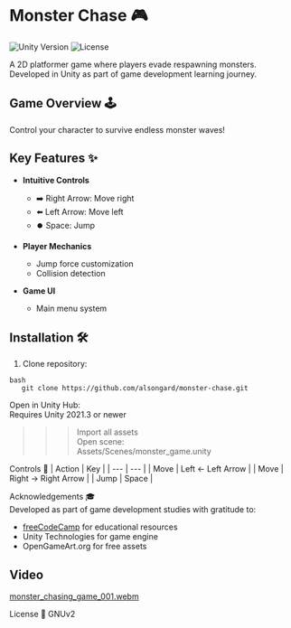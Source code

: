 # Monster Chase 🎮

![Unity Version](https://img.shields.io/badge/Unity-2021.3%2B-blue)
![License](https://img.shields.io/badge/License-MIT-green)

A 2D platformer game where players evade respawning monsters. Developed in Unity as part of game development learning journey.

## Game Overview 🕹️
Control your character to survive endless monster waves!

## Key Features ✨
- **Intuitive Controls**
  - ➡️ Right Arrow: Move right
  - ⬅️ Left Arrow: Move left
  - ⏺️ Space: Jump

- **Player Mechanics**
    - Jump force customization
    - Collision detection

- **Game UI**
  - Main menu system

## Installation 🛠️
1. Clone repository:
```
bash
   git clone https://github.com/alsongard/monster-chase.git
```

Open in Unity Hub:  
Requires Unity 2021.3 or newer  
>>>Import all assets  
Open scene:   
>>>Assets/Scenes/monster_game.unity  

Controls 🎯
| Action |	Key |
| --- | --- |
| Move | Left 	← Left Arrow  |
| Move | Right 	→ Right Arrow  |
| Jump |	Space  |


Acknowledgements 🎓  
Developed as part of game development studies with gratitude to:  

* [freeCodeCamp](https://youtu.be/gB1F9G0JXOo?si=aOPV8tLQn9NVXTqq) for educational resources
* Unity Technologies for game engine
* OpenGameArt.org for free assets


## Video
[monster_chasing_game_001.webm](https://github.com/user-attachments/assets/18914723-eba8-423e-8961-208efb501438)


License 📄
GNUv2 
